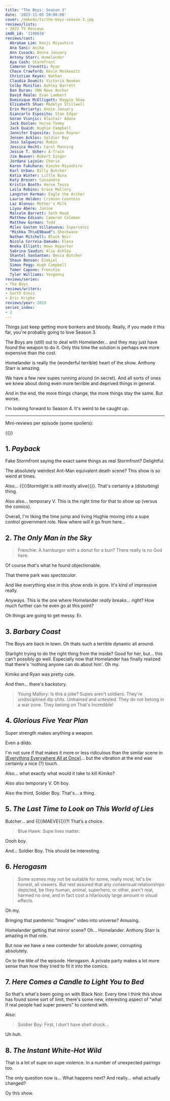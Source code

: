 ```yaml
---
title: "The Boys: Season 3"
date: '2023-11-05 20:00:00'
cover: /embeds/tv/the-boys-season-3.jpg
reviews/lists:
- 2023 TV Reviews
imdb_id: '1190634'
reviews/cast:
  Abraham Lim: Kenji Miyashiro
  Ana Sani: Anika
  Ann Cusack: Donna January
  Antony Starr: Homelander
  Aya Cash: Stormfront
  Cameron Crovetti: Ryan
  Chace Crawford: Kevin Moskowitz
  Christian Keyes: Nathan
  Claudia Doumit: Victoria Neuman
  Colby Minifie: Ashley Barrett
  Dan Duran: VNN News Anchor
  David Reale: Evan Lambert
  Dominique McElligott: Maggie Shaw
  Elisabeth Shue: Madelyn Stillwell
  Erin Moriarty: Annie January
  Giancarlo Esposito: Stan Edgar
  Goran Visnjic: Alastair Adana
  Jack Doolan: Horse Tommy
  Jack Quaid: Hughie Campbell
  Jennifer Esposito: Susan Raynor
  Jensen Ackles: Soldier Boy
  Jess Salgueiro: Robin
  Jessica Hecht: Carol Manning
  Jessie T. Usher: A-Train
  Jim Beaver: Robert Singer
  Jordana Lajoie: Cherie
  Karen Fukuhara: Kimiko Miyashiro
  Karl Urban: Billy Butcher
  Katia Winter: Little Nina
  Katy Breier: Cassandra
  Kristin Booth: Horse Tessa
  Laila Robins: Grace Mallory
  Langston Kerman: Eagle the Archer
  Laurie Holden: Crimson Countess
  Laz Alonso: Mother's Milk
  Liyou Abere: Janine
  Malcolm Barrett: Seth Reed
  Matthew Edison: Cameron Coleman
  Matthew Gorman: Todd
  Miles Gaston Villanueva: Supersonic
  "Mishka Th\xE9baud": Shockwave
  Nathan Mitchell: Black Noir
  Nicola Correia-Damude: Elena
  Nneka Elliott: News Reporter
  Sabrina Saudin: Also Ashley
  Shantel VanSanten: Becca Butcher
  Shaun Benson: Ezekiel
  Simon Pegg: Hugh Campbell
  Tomer Capone: Frenchie
  Tyler Williams: Yevgenny
reviews/series:
- The Boys
reviews/writers:
- Garth Ennis
- Eric Kripke
reviews/year: 2019
series_index:
- 2
---
```

Things just keep getting more bonkers and bloody. Really, if you made it this far, you're probably going to love Season 3. 

The Boys are (still) out to deal with Homelander... and they may just have found the weapon to do it. Only this time the solution is perhaps eve more expensive than the cost.

Homelander is really the (wonderful terrible) heart of the show. Anthony Starr is amazing. 

We have a few new supes running around (in secret). And all sorts of ones we knew about doing even more terrible and deprived things in general. 

And in the end, the more things change, the more things stay the same. But worse. 

I'm looking forward to Season 4. It's weird to be caught up. 

<!--more-->

- - - - -

Mini-reviews per episode (some spoilers):

{{<toc>}}

## 1. *Payback*

Fake Stormfront saying the exact same things as real Stormfront? Delightful. 

The absolutely weirdest Ant-Man equivalent death scene? This show is so weird at times. 

Also... {{<spoiler>}}Stormlight is still mostly alive{{</spoiler>}}. That's certainly a (disturbing) thing. 

Also also... temporary V. This is the right time for that to show up (versus the comics). 

Overall, I'm liking the time jump and living Hughie moving into a supe control government role. Now where will it go from here...

## 2. *The Only Man in the Sky*

> Frenchie: A hamburger with a donut for a bun? There really is no God here.

Of course *that's* what he found objectionable. 

That theme park was *spectacular*. 

And like everything else in this show ends in gore. It's kind of impressive really. 

Anyways. This is the one where Homelander *really* breaks... right? How much further can he even go at this point?

Oh things are going to get messy. Er. 

## 3. *Barbary Coast*

The Boys are back in town. Oh thats such a terrible dynamic all around. 

Starlight trying to do the right thing from the inside? Good for her, but... this can't possibly go well. Especially now that Homelander has finally realized that there's 'nothing anyone can do about him'. Oh my. 

Kimiko and Ryan was pretty cute. 

And then... there's backstory. 

> Young Mallory: Is this a joke? Supes aren't soldiers. They're undisciplined dip shits. Untrained and untested. They do not belong in a war zone. They belong on That's Incredible!

## 4. *Glorious Five Year Plan*

Super strength makes anything a weapon. 

Even a dildo. 

I'm not sure if that makes it more or less ridiculous than the similar scene in [[Everything Everywhere All at Once]]()... but the vibration at the end was certainly a nice (?) touch. 

Also... what exactly what would it take to kill Kimiko?

Also also temporary V. Oh boy. 

Also the third, Soldier Boy. That's... a thing. 

## 5. *The Last Time to Look on This World of Lies*

Butcher… and {{<spoiler>}}MAEVE{{</spoiler>}}?! That’s a choice. 

> Blue Hawk: Supe lives matter. 

Oooh boy. 

And... Soldier Boy. This should be interesting. 

## 6. *Herogasm*

> Some scenes may not be suitable for some, really most, let's be honest, all viewers. But rest assured that any consensual relationships depicted, be they human, animal, superhero, or other, aren't real, harmed no one, and in fact cost a hilariously large amount in visual effects.

Oh my. 

Bringing that pandemic "Imagine" video into universe? Amusing. 

Homelander getting that mirror scene? Oh... Homelander. Anthony Starr is amazing in that role. 

But now we have a new contender for absolute power, corrupting absolutely. 

On to the title of the episode. Herogasm. A private party makes a lot more sense than how they tried to fit it into the comics. 

## 7. *Here Comes a Candle to Light You to Bed*

So that's what's been going on with Black Noir. Every time I think this show has found some sort of limit, there's some new, interesting aspect of "what if real people had super powers" to contend with.

Also:

> Soldier Boy: First, I don't have shell shock...

Uh huh. 

## 8. *The Instant White-Hot Wild*

That is a lot of supe on supe violence. In a number of unexpected pairings too. 

The only question now is... What happens next? And really... what actually changed?

Oy this show. 